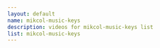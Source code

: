 ```yaml
--- 
layout: default
name: mikcol-music-keys
description: videos for mikcol-music-keys list
list: mikcol-music-keys
---
```


<div class="player">
<div id="player"><!-- "https://www.youtube.com/watch?v={{site.data.lists[page.list][0]}}" --></div>
</div>

